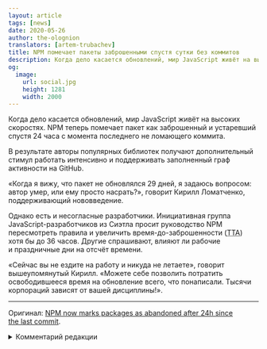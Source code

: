 ```yaml
---
layout: article
tags: [news]
date: 2020-05-26
author: the-olognion
translators: [artem-trubachev]
title: NPM помечает пакеты заброшенными спустя сутки без коммитов
description: Когда дело касается обновлений, мир JavaScript живёт на высоких скоростях. NPM теперь помечает пакет как заброшенный и устаревший спустя 24 часа с момента последнего не ломающего коммита.
og:
  image:
    url: social.jpg
    height: 1281
    width: 2000
---
```


<p class="paragraph--lead">Когда дело касается обновлений, мир JavaScript живёт на высоких скоростях. NPM теперь помечает пакет как заброшенный и устаревший спустя 24 часа с момента последнего не ломающего коммита.</p>

В результате авторы популярных библиотек получают дополнительный стимул работать интенсивно и поддерживать заполненный граф активности на GitHub.

«Когда я вижу, что пакет не обновлялся 29 дней, я задаюсь вопросом: автор умер, или ему просто насрать?», говорит Кирилл Ломатченко, поддерживающий нововведение.

Однако есть и несогласные разработчики. Инициативная группа JavaScript-разработчиков из Сиэтла просит руководство NPM пересмотреть правила и увеличить время-до-заброшенности (<abbr title="Time-to-abandoned">TTA</abbr>) хотя бы до 36 часов. Другие спрашивают, влияют ли рабочие и праздничные дни на отсчёт времени.

«Сейчас вы не ездите на работу и никуда не летаете», говорит вышеупомянутый Кирилл. «Можете себе позволить потратить освободившееся время на обновление всего, что понаписали. Тысячи корпораций зависят от вашей дисциплины!».

---

Оригинал: [NPM now marks packages as abandoned after 24h since the last commit](https://www.theolognion.com/npm-now-marks-packages-as-abandoned-after-24h-since-the-last-commit/).

<details>
<summary>Комментарий редакции</summary>

Материал носит исключительно юмористический характер и ничего общего с реальностью не имеет.
</details>
